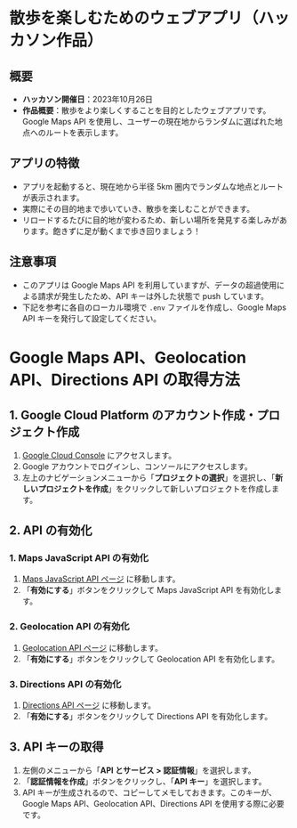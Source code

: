 # 散歩を楽しむためのウェブアプリ（ハッカソン作品）

## 概要

- **ハッカソン開催日**：2023年10月26日
- **作品概要**：散歩をより楽しくすることを目的としたウェブアプリです。Google Maps API を使用し、ユーザーの現在地からランダムに選ばれた地点へのルートを表示します。

## アプリの特徴

- アプリを起動すると、現在地から半径 5km 圏内でランダムな地点とルートが表示されます。
- 実際にその目的地まで歩いていき、散歩を楽しむことができます。
- リロードするたびに目的地が変わるため、新しい場所を発見する楽しみがあります。飽きずに足が動くまで歩き回りましょう！

## 注意事項

- このアプリは Google Maps API を利用していますが、データの超過使用による請求が発生したため、API キーは外した状態で push しています。
- 下記を参考に各自のローカル環境で `.env` ファイルを作成し、Google Maps API キーを発行して設定してください。

# Google Maps API、Geolocation API、Directions API の取得方法

## 1. Google Cloud Platform のアカウント作成・プロジェクト作成

1. [Google Cloud Console](https://console.cloud.google.com/) にアクセスします。
2. Google アカウントでログインし、コンソールにアクセスします。
3. 左上のナビゲーションメニューから「**プロジェクトの選択**」を選択し、「**新しいプロジェクトを作成**」をクリックして新しいプロジェクトを作成します。

## 2. API の有効化

### 1. Maps JavaScript API の有効化

1. [Maps JavaScript API ページ](https://console.cloud.google.com/apis/library/maps-backend.googleapis.com) に移動します。
2. 「**有効にする**」ボタンをクリックして Maps JavaScript API を有効化します。

### 2. Geolocation API の有効化

1. [Geolocation API ページ](https://console.cloud.google.com/apis/library/geolocation.googleapis.com) に移動します。
2. 「**有効にする**」ボタンをクリックして Geolocation API を有効化します。

### 3. Directions API の有効化

1. [Directions API ページ](https://console.cloud.google.com/apis/library/directions.googleapis.com) に移動します。
2. 「**有効にする**」ボタンをクリックして Directions API を有効化します。

## 3. API キーの取得

1. 左側のメニューから「**API とサービス > 認証情報**」を選択します。
2. 「**認証情報を作成**」ボタンをクリックし、「**API キー**」を選択します。
3. API キーが生成されるので、コピーしてメモしておきます。このキーが、Google Maps API、Geolocation API、Directions API を使用する際に必要です。
